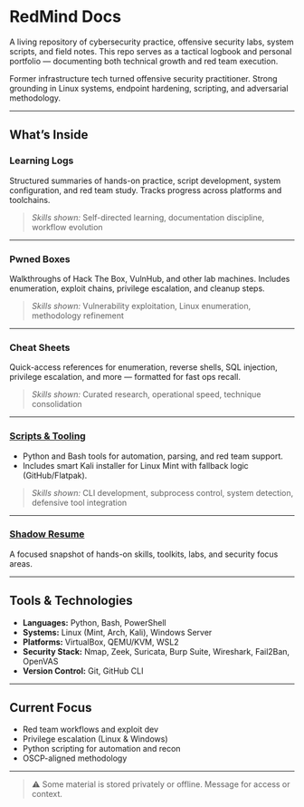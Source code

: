 # RedMind Docs

A living repository of cybersecurity practice, offensive security labs, system scripts, and field notes. This repo serves as a tactical logbook and personal portfolio — documenting both technical growth and red team execution.

Former infrastructure tech turned offensive security practitioner. Strong grounding in Linux systems, endpoint hardening, scripting, and adversarial methodology.

---

## What’s Inside

### Learning Logs  
Structured summaries of hands-on practice, script development, system configuration, and red team study. Tracks progress across platforms and toolchains.

> _Skills shown:_ Self-directed learning, documentation discipline, workflow evolution

---

### Pwned Boxes  
Walkthroughs of Hack The Box, VulnHub, and other lab machines. Includes enumeration, exploit chains, privilege escalation, and cleanup steps.

> _Skills shown:_ Vulnerability exploitation, Linux enumeration, methodology refinement

---

### Cheat Sheets  
Quick-access references for enumeration, reverse shells, SQL injection, privilege escalation, and more — formatted for fast ops recall.

> _Skills shown:_ Curated research, operational speed, technique consolidation

---

### [Scripts & Tooling](https://github.com/mermehr/custom-python-scripts)  
- Python and Bash tools for automation, parsing, and red team support.
- Includes smart Kali installer for Linux Mint with fallback logic (GitHub/Flatpak).
  
> _Skills shown:_ CLI development, subprocess control, system detection, defensive tool integration

---

### [Shadow Resume](https://github.com/mermehr/journal/blob/main/shadow-resume.md)  
A focused snapshot of hands-on skills, toolkits, labs, and security focus areas.

---

## Tools & Technologies

- **Languages:** Python, Bash, PowerShell  
- **Systems:** Linux (Mint, Arch, Kali), Windows Server  
- **Platforms:** VirtualBox, QEMU/KVM, WSL2  
- **Security Stack:** Nmap, Zeek, Suricata, Burp Suite, Wireshark, Fail2Ban, OpenVAS  
- **Version Control:** Git, GitHub CLI

---

## Current Focus

- Red team workflows and exploit dev  
- Privilege escalation (Linux & Windows)  
- Python scripting for automation and recon  
- OSCP-aligned methodology

---

> ⚠️ Some material is stored privately or offline. Message for access or context.


